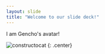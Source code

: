 ```yaml
---
layout: slide
title: "Welcome to our slide deck!"
---
```


I am Gencho's avatar!

![constructocat](https://octodex.github.com/images/constructocat2.jpg)
{: .center}
